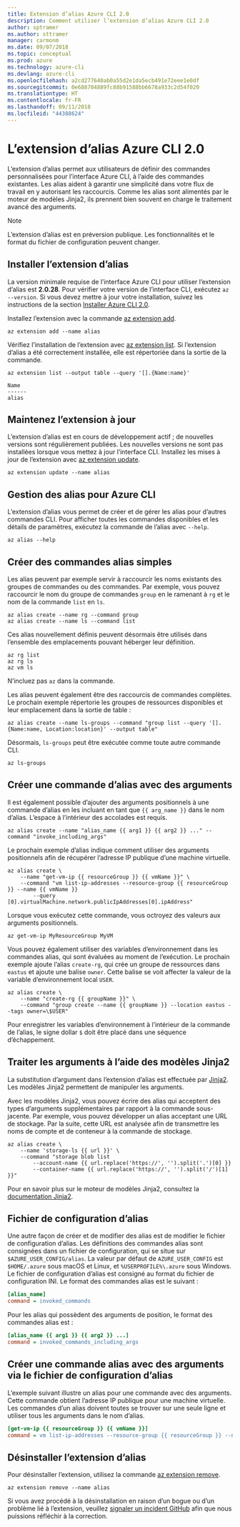 ```yaml
---
title: Extension d’alias Azure CLI 2.0
description: Comment utiliser l’extension d’alias Azure CLI 2.0
author: sptramer
ms.author: sttramer
manager: carmonm
ms.date: 09/07/2018
ms.topic: conceptual
ms.prod: azure
ms.technology: azure-cli
ms.devlang: azure-cli
ms.openlocfilehash: a2cd277640ab0a55d2e1da5ecb491e72eee1e0df
ms.sourcegitcommit: 0e688704889fc88b91588bb6678a933c2d54f020
ms.translationtype: HT
ms.contentlocale: fr-FR
ms.lasthandoff: 09/11/2018
ms.locfileid: "44388624"
---
```

# <a name="the-azure-cli-20-alias-extension"></a>L’extension d’alias Azure CLI 2.0

L’extension d’alias permet aux utilisateurs de définir des commandes personnalisées pour l’interface Azure CLI, à l’aide des commandes existantes. Les alias aident à garantir une simplicité dans votre flux de travail en y autorisant les raccourcis. Comme les alias sont alimentés par le moteur de modèles Jinja2, ils prennent bien souvent en charge le traitement avancé des arguments.

> [!NOTE]
> L’extension d’alias est en préversion publique. Les fonctionnalités et le format du fichier de configuration peuvent changer.

## <a name="install-the-alias-extension"></a>Installer l’extension d’alias

La version minimale requise de l’interface Azure CLI pour utiliser l’extension d’alias est **2.0.28**. Pour vérifier votre version de l’interface CLI, exécutez `az --version`. Si vous devez mettre à jour votre installation, suivez les instructions de la section [Installer Azure CLI 2.0](./install-azure-cli.md).

Installez l’extension avec la commande [az extension add](/cli/azure/extension#az-extension-add).

```azurecli-interactive
az extension add --name alias
```

Vérifiez l’installation de l’extension avec [az extension list](/cli/azure/extension#az-extension-list). Si l’extension d’alias a été correctement installée, elle est répertoriée dans la sortie de la commande.

```azurecli-interactive
az extension list --output table --query '[].{Name:name}'
```

```output
Name
------
alias
```

## <a name="keep-the-extension-up-to-date"></a>Maintenez l’extension à jour

L’extension d’alias est en cours de développement actif ; de nouvelles versions sont régulièrement publiées. Les nouvelles versions ne sont pas installées lorsque vous mettez à jour l’interface CLI. Installez les mises à jour de l’extension avec [az extension update](/cli/azure/extension#az-extension-update).

```azurecli-interactive
az extension update --name alias
```

## <a name="manage-aliases-for-the-azure-cli"></a>Gestion des alias pour Azure CLI

L’extension d’alias vous permet de créer et de gérer les alias pour d’autres commandes CLI. Pour afficher toutes les commandes disponibles et les détails de paramètres, exécutez la commande de l’alias avec `--help`.

```azurecli-interactive
az alias --help
```

## <a name="create-simple-alias-commands"></a>Créer des commandes alias simples

Les alias peuvent par exemple servir à raccourcir les noms existants des groupes de commandes ou des commandes. Par exemple, vous pouvez raccourcir le nom du groupe de commandes `group` en le ramenant à `rg` et le nom de la commande `list` en `ls`.

```azurecli-interactive
az alias create --name rg --command group
az alias create --name ls --command list
```

Ces alias nouvellement définis peuvent désormais être utilisés dans l’ensemble des emplacements pouvant héberger leur définition.

```azurecli-interactive
az rg list
az rg ls
az vm ls
```

N’incluez pas `az` dans la commande.

Les alias peuvent également être des raccourcis de commandes complètes. Le prochain exemple répertorie les groupes de ressources disponibles et leur emplacement dans la sortie de table :

```azurecli-interactive
az alias create --name ls-groups --command "group list --query '[].{Name:name, Location:location}' --output table"
```

Désormais, `ls-groups` peut être exécutée comme toute autre commande CLI.

```azurecli-interactive
az ls-groups
```

## <a name="create-an-alias-command-with-arguments"></a>Créer une commande d’alias avec des arguments

Il est également possible d’ajouter des arguments positionnels à une commande d’alias en les incluant en tant que `{{ arg_name }}` dans le nom d’alias. L’espace à l’intérieur des accolades est requis.

```azurecli-interactive
az alias create --name "alias_name {{ arg1 }} {{ arg2 }} ..." --command "invoke_including_args"
```

Le prochain exemple d’alias indique comment utiliser des arguments positionnels afin de récupérer l’adresse IP publique d’une machine virtuelle.

```azurecli-interactive
az alias create \
    --name "get-vm-ip {{ resourceGroup }} {{ vmName }}" \
    --command "vm list-ip-addresses --resource-group {{ resourceGroup }} --name {{ vmName }}
        --query [0].virtualMachine.network.publicIpAddresses[0].ipAddress"
```

Lorsque vous exécutez cette commande, vous octroyez des valeurs aux arguments positionnels.

```azurecli-interactive
az get-vm-ip MyResourceGroup MyVM
```

Vous pouvez également utiliser des variables d’environnement dans les commandes alias, qui sont évaluées au moment de l’exécution. Le prochain exemple ajoute l’alias `create-rg`, qui crée un groupe de ressources dans `eastus` et ajoute une balise `owner`. Cette balise se voit affecter la valeur de la variable d’environnement local `USER`.

```azurecli-interactive
az alias create \
    --name "create-rg {{ groupName }}" \
    --command "group create --name {{ groupName }} --location eastus --tags owner=\$USER"
```

Pour enregistrer les variables d’environnement à l’intérieur de la commande de l’alias, le signe dollar `$` doit être placé dans une séquence d’échappement.

## <a name="process-arguments-using-jinja2-templates"></a>Traiter les arguments à l’aide des modèles Jinja2

La substitution d’argument dans l’extension d’alias est effectuée par [Jinja2](http://jinja.pocoo.org/docs/2.10/). Les modèles Jinja2 permettent de manipuler les arguments.

Avec les modèles Jinja2, vous pouvez écrire des alias qui acceptent des types d’arguments supplémentaires par rapport à la commande sous-jacente. Par exemple, vous pouvez développer un alias acceptant une URL de stockage. Par la suite, cette URL est analysée afin de transmettre les noms de compte et de conteneur à la commande de stockage.

```azurecli-interactive
az alias create \
    --name 'storage-ls {{ url }}' \
    --command "storage blob list
        --account-name {{ url.replace('https://', '').split('.')[0] }}
        --container-name {{ url.replace('https://', '').split('/')[1] }}"
```

Pour en savoir plus sur le moteur de modèles Jinja2, consultez la [documentation Jinja2](http://jinja.pocoo.org/docs/2.10/templates/).

## <a name="alias-configuration-file"></a>Fichier de configuration d’alias

Une autre façon de créer et de modifier des alias est de modifier le fichier de configuration d’alias. Les définitions des commandes alias sont consignées dans un fichier de configuration, qui se situe sur `$AZURE_USER_CONFIG/alias`. La valeur par défaut de `AZURE_USER_CONFIG` est `$HOME/.azure` sous macOS et Linux, et `%USERPROFILE%\.azure` sous Windows. Le fichier de configuration d’alias est consigné au format du fichier de configuration INI. Le format des commandes alias est le suivant :

```ini
[alias_name]
command = invoked_commands
```

Pour les alias qui possèdent des arguments de position, le format des commandes alias est :

```ini
[alias_name {{ arg1 }} {{ arg2 }} ...]
command = invoked_commands_including_args
```

## <a name="create-an-alias-command-with-arguments-via-the-alias-configuration-file"></a>Créer une commande alias avec des arguments via le fichier de configuration d’alias

L’exemple suivant illustre un alias pour une commande avec des arguments. Cette commande obtient l’adresse IP publique pour une machine virtuelle. Les commandes d’un alias doivent toutes se trouver sur une seule ligne et utiliser tous les arguments dans le nom d’alias.

```ini
[get-vm-ip {{ resourceGroup }} {{ vmName }}]
command = vm list-ip-addresses --resource-group {{ resourceGroup }} --name {{ vmName }} --query [0].virtualMachine.network.publicIpAddresses[0].ipAddress
```

## <a name="uninstall-the-alias-extension"></a>Désinstaller l’extension d’alias

Pour désinstaller l’extension, utilisez la commande [az extension remove](/cli/azure/extension#az-extension-remove).

```azurecli-interactive
az extension remove --name alias
```

Si vous avez procédé à la désinstallation en raison d’un bogue ou d’un problème lié à l’extension, veuillez [signaler un incident GitHub](https://github.com/Azure/azure-cli-extensions/issues) afin que nous puissions réfléchir à la correction.
